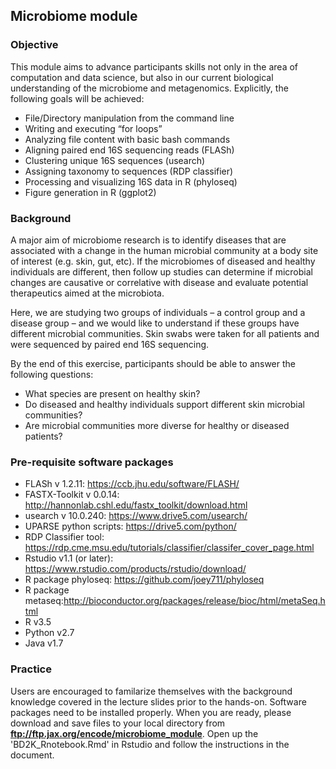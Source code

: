 ## Microbiome module

### Objective

This module aims to advance participants skills not only in the area of computation and data science, but also in our current biological understanding of the microbiome and metagenomics. Explicitly, the following goals will be achieved:

* File/Directory manipulation from the command line
* Writing and executing “for loops”
* Analyzing file content with basic bash commands
* Aligning paired end 16S sequencing reads (FLASh)
* Clustering unique 16S sequences (usearch)
* Assigning taxonomy to sequences (RDP classifier)
* Processing and visualizing 16S data in R (phyloseq)
* Figure generation in R (ggplot2)

### Background

A major aim of microbiome research is to identify diseases that are associated with a change in the human microbial community at a body site of interest (e.g. skin, gut, etc). If the microbiomes of diseased and healthy individuals are different, then follow up studies can determine if microbial changes are causative or correlative with disease and evaluate potential therapeutics aimed at the microbiota.

Here, we are studying two groups of individuals – a control group and a disease group – and we would like to understand if these groups have different microbial communities. Skin swabs were taken for all patients and were sequenced by paired end 16S sequencing. 

By the end of this exercise, participants should be able to answer the following questions:

* What species are present on healthy skin?
* Do diseased and healthy individuals support different skin microbial communities?
* Are microbial communities more diverse for healthy or diseased patients? 

### Pre-requisite software packages

* FLASh v 1.2.11: https://ccb.jhu.edu/software/FLASH/
* FASTX-Toolkit v 0.0.14: http://hannonlab.cshl.edu/fastx_toolkit/download.html
* usearch v 10.0.240: https://www.drive5.com/usearch/
* UPARSE python scripts: https://drive5.com/python/
* RDP Classifier tool: https://rdp.cme.msu.edu/tutorials/classifier/classifer_cover_page.html
* Rstudio v1.1 (or later): https://www.rstudio.com/products/rstudio/download/
* R package phyloseq: https://github.com/joey711/phyloseq
* R package metaseq:http://bioconductor.org/packages/release/bioc/html/metaSeq.html
* R v3.5
* Python v2.7
* Java v1.7

### Practice

Users are encouraged to familarize themselves with the background knowledge covered in the lecture slides prior to the hands-on. Software packages need to be installed properly. When you are ready, please download and save files to your local directory from **ftp://ftp.jax.org/encode/microbiome_module**. Open up the 'BD2K_Rnotebook.Rmd' in Rstudio and follow the instructions in the document. 
